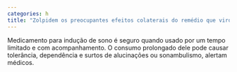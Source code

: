 ```yaml
---
categories: h
title: "Zolpidem os preocupantes efeitos colaterais do remédio que virou moda entre os jovens"
---
```

Medicamento para indução de sono é seguro quando usado por um tempo limitado e com acompanhamento. O consumo prolongado dele pode causar tolerância, dependência e surtos de alucinações ou sonambulismo, alertam médicos.